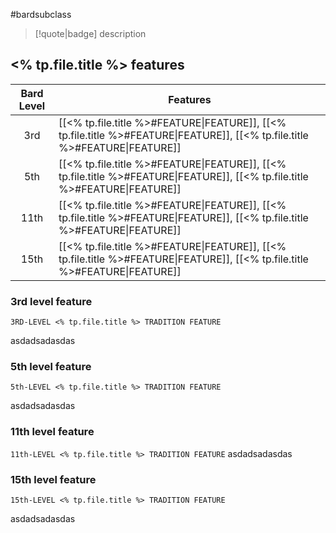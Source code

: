 #bardsubclass

> [!quote|badge] 
> description
## <% tp.file.title %> features
| **Bard Level** | **Features**                                                                                                                 |
| :------------: | ---------------------------------------------------------------------------------------------------------------------------- |
|      3rd       | [[<% tp.file.title %>#FEATURE\|FEATURE]], [[<% tp.file.title %>#FEATURE\|FEATURE]], [[<% tp.file.title %>#FEATURE\|FEATURE]] |
|      5th       | [[<% tp.file.title %>#FEATURE\|FEATURE]], [[<% tp.file.title %>#FEATURE\|FEATURE]], [[<% tp.file.title %>#FEATURE\|FEATURE]] |
|      11th      | [[<% tp.file.title %>#FEATURE\|FEATURE]], [[<% tp.file.title %>#FEATURE\|FEATURE]], [[<% tp.file.title %>#FEATURE\|FEATURE]] |
|      15th      | [[<% tp.file.title %>#FEATURE\|FEATURE]], [[<% tp.file.title %>#FEATURE\|FEATURE]], [[<% tp.file.title %>#FEATURE\|FEATURE]] |
### 3rd level feature
`3RD-LEVEL <% tp.file.title %> TRADITION FEATURE`

asdadsadasdas
### 5th level feature
`5th-LEVEL <% tp.file.title %> TRADITION FEATURE`

asdadsadasdas
### 11th level feature
`11th-LEVEL <% tp.file.title %> TRADITION FEATURE`
asdadsadasdas
### 15th level feature
`15th-LEVEL <% tp.file.title %> TRADITION FEATURE`

asdadsadasdas